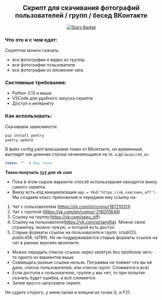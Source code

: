 <h2 align="center">Скрипт для скачивания фотографий пользователей / групп / бесед ВКонтакте</h2>

<div align="center">
	<a href="https://github.com/SolitarySpiral/vkd">
		<img src="https://img.shields.io/github/stars/SolitarySpiral/vkd" alt="Stars Badge"/>
	</a>	
</div>

### Что это и с чем едят:
Скриптом можно скачать 
* все фотографии и видео из группы
* все фотографии пользователя
* все фотографии из вложения чата

### Системные требования:

* Python 3.13 и выше
* VSCode для удобного запуска скрипта
* Доступ к интернету

### Как использовать:

Скачиваем зависимости:
```bash
pip install poetry
poetry update
```

В файл config.yaml вписываем токен от ВКонтакте, он временный, выглядит как длинная строка начинаяющаяся на ```Vk.a``` до ```&expired_on```:
```yaml
token: ""  # Ваш токен
```
***Токен получать [тут](https://vkhost.github.io/) для vk.com***

* Пока в этом сыром варианте способ использования находится внизу самого скрипта.
* Внизу есть код инициализации ```app = Vkd('https://vk.com/seeu_off')```. Мы создаем класс приложения и передаем ему ссылку на:
1. Чат с пользователем (https://vk.com/im/convo/187210311)
2. Чат с группой (https://vk.com/im/convo/-218070649)
3. Ссылку на группу(https://vk.com/seeu_off)
4. Ссылку на пользователя(https://vk.com/octamillia). Можно свою страничку, можно чужую, к которой есть доступ.
5. Старые форматы ссылок на пользователя и групп. (club123, public456, id789). Но не поддерживаются старые форматы ссылок на чат в ранних версиях вконтакте.
* Можно передать список ссылок через запятую без пробелов чего-то одного из вариантов выше.
* Совмещать разные ссылки нельзя. Пограмма не поймет что вы ей дали, список пользователей, или список групп. Сломается и всё(
* Если доступа к пользователю, группе у вас нет, то при попытке скачать будет ошибка, и всё сломается.
* Затем просто запускаете скрипт.

Не судите сторого, у меня лапки и клешни из точки G, и F21.
